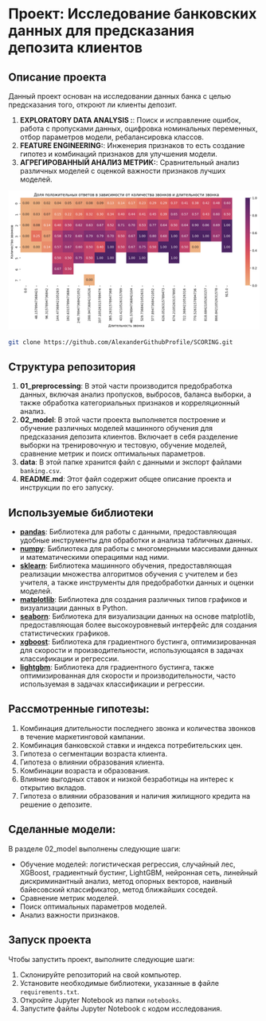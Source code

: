 # Проект: Исследование банковских данных для предсказания депозита клиентов

## Описание проекта
Данный проект основан на исследовании данных банка с целью предсказания того, откроют ли клиенты депозит.

1. **EXPLORATORY DATA ANALYSIS :**: Поиск и исправление ошибок, работа с пропусками данных, оцифровка номинальных переменных, отбор параметров модели, ребалансировка классов.
3. **FEATURE ENGINEERING:**: Инженерия признаков то есть создание гипотез и комбинаций признаков для улучшения модели.
5. **АГРЕГИРОВАННЫЙ АНАЛИЗ МЕТРИК:**: Сравнительный анализ различных моделей с оценкой важности признаков лучших моделей.

![example](img/output1.png)
```bash
git clone https://github.com/AlexanderGithubProfile/SCORING.git
```
## Структура репозитория
1. **01_preprocessing**: В этой части производится предобработка данных, включая анализ пропусков, выбросов, баланса выборки, а также обработка категориальных признаков и корреляционный анализ.
2. **02_model**: В этой части проекта выполняется построение и обучение различных моделей машинного обучения для предсказания депозита клиентов. Включает в себя разделение выборки на тренировочную и тестовую, обучение моделей, сравнение метрик и поиск оптимальных параметров.
3. **data**: В этой папке хранится файл с данными и экспорт файлами `banking.csv`.
3. **README.md**: Этот файл содержит общее описание проекта и инструкции по его запуску.

## Используемые библиотеки
- [**pandas**](https://pandas.pydata.org/): Библиотека для работы с данными, предоставляющая удобные инструменты для обработки и анализа табличных данных.
- [**numpy**](https://numpy.org/): Библиотека для работы с многомерными массивами данных и математическими операциями над ними.
- [**sklearn**](https://scikit-learn.org/stable/): Библиотека машинного обучения, предоставляющая реализации множества алгоритмов обучения с учителем и без учителя, а также инструменты для предобработки данных и оценки моделей.
- [**matplotlib**](https://matplotlib.org/): Библиотека для создания различных типов графиков и визуализации данных в Python.
- [**seaborn**](https://seaborn.pydata.org/): Библиотека для визуализации данных на основе matplotlib, предоставляющая более высокоуровневый интерфейс для создания статистических графиков.
- [**xgboost**](https://xgboost.readthedocs.io/en/latest/): Библиотека для градиентного бустинга, оптимизированная для скорости и производительности, использующаяся в задачах классификации и регрессии.
- [**lightgbm**](https://lightgbm.readthedocs.io/en/latest/): Библиотека для градиентного бустинга, также оптимизированная для скорости и производительности, часто используемая в задачах классификации и регрессии.


## Рассмотренные гипотезы:
1. Комбинация длительности последнего звонка и количества звонков в течение маркетинговой кампании.
2. Комбинация банковской ставки и индекса потребительских цен.
3. Гипотеза о сегментации возраста клиента.
4. Гипотеза о влиянии образования клиента.
5. Комбинации возраста и образования.
6. Влияние выгодных ставок и низкой безработицы на интерес к открытию вкладов.
7. Гипотеза о влиянии образования и наличия жилищного кредита на решение о депозите.

## Сделанные модели:
В разделе 02_model выполнены следующие шаги:
- Обучение моделей: логистическая регрессия, случайный лес, XGBoost, градиентный бустинг, LightGBM, нейронная сеть, линейный дискриминантный анализ, метод опорных векторов, наивный байесовский классификатор, метод ближайших соседей.
- Сравнение метрик моделей.
- Поиск оптимальных параметров моделей.
- Анализ важности признаков.

## Запуск проекта
Чтобы запустить проект, выполните следующие шаги:
1. Склонируйте репозиторий на свой компьютер.
2. Установите необходимые библиотеки, указанные в файле `requirements.txt`.
3. Откройте Jupyter Notebook из папки `notebooks`.
4. Запустите файлы Jupyter Notebook с кодом исследования.


